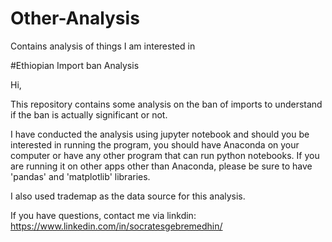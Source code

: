 # Other-Analysis
Contains analysis of things I am interested in

#Ethiopian Import ban Analysis

Hi,

This repository contains some analysis on the ban of imports to understand if the ban is actually significant or not.

I have conducted the analysis using jupyter notebook and should you be interested in running the program, you should have Anaconda on your computer or have any other program that can run python notebooks. If you are running it on other apps other than Anaconda, please be sure to have 'pandas' and 'matplotlib' libraries.

I also used trademap as the data source for this analysis.

If you have questions, contact me via linkdin: https://www.linkedin.com/in/socratesgebremedhin/
